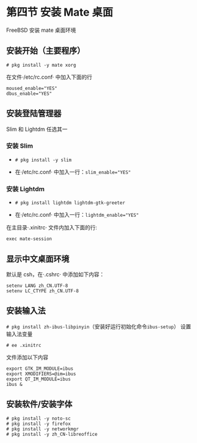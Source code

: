 # 第四节 安装 Mate 桌面

FreeBSD 安装 mate 桌面环境

## 安装开始（主要程序）

`# pkg install -y mate xorg`

在文件·/etc/rc.conf· 中加入下面的行

```
moused_enable="YES"
dbus_enable="YES"
```

## 安装登陆管理器

Slim 和 Lightdm 任选其一

### 安装 Slim

- `# pkg install -y slim`

- 在·/etc/rc.conf· 中加入一行：`slim_enable="YES"`

### 安装 Lightdm

- `# pkg install lightdm lightdm-gtk-greeter`

- 在·/etc/rc.conf· 中加入一行：`lightdm_enable="YES"`

在主目录·.xinitrc· 文件内加入下面的行:

`exec mate-session`

## 显示中文桌面环境

默认是 csh，在·.cshrc· 中添加如下内容：

```
setenv LANG zh_CN.UTF-8
setenv LC_CTYPE zh_CN.UTF-8
```

## 安装输入法

`# pkg install zh-ibus-libpinyin`（安装好运行初始化命令`ibus-setup`）
设置输入法变量

`# ee .xinitrc`

文件添加以下内容

```
export GTK_IM_MODULE=ibus
export XMODIFIERS=@im=ibus
export QT_IM_MODULE=ibus
ibus &
```

## 安装软件/安装字体

```
# pkg install -y noto-sc
# pkg install -y firefox
# pkg install -y networkmgr
# pkg install -y zh_CN-libreoffice
```
